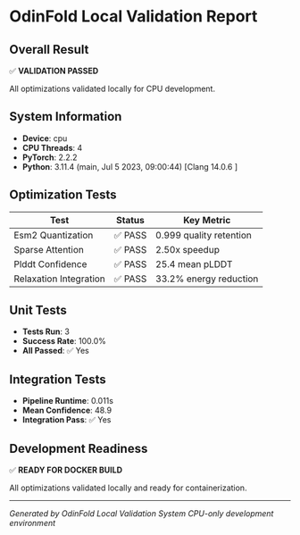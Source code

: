 # OdinFold Local Validation Report

## Overall Result

✅ **VALIDATION PASSED**

All optimizations validated locally for CPU development.

## System Information

- **Device**: cpu
- **CPU Threads**: 4
- **PyTorch**: 2.2.2
- **Python**: 3.11.4 (main, Jul  5 2023, 09:00:44) [Clang 14.0.6 ]

## Optimization Tests

| Test | Status | Key Metric |
|------|--------|------------|
| Esm2 Quantization | ✅ PASS | 0.999 quality retention |
| Sparse Attention | ✅ PASS | 2.50x speedup |
| Plddt Confidence | ✅ PASS | 25.4 mean pLDDT |
| Relaxation Integration | ✅ PASS | 33.2% energy reduction |


## Unit Tests

- **Tests Run**: 3
- **Success Rate**: 100.0%
- **All Passed**: ✅ Yes

## Integration Tests

- **Pipeline Runtime**: 0.011s
- **Mean Confidence**: 48.9
- **Integration Pass**: ✅ Yes

## Development Readiness

✅ **READY FOR DOCKER BUILD**

All optimizations validated locally and ready for containerization.

---

*Generated by OdinFold Local Validation System*
*CPU-only development environment*
